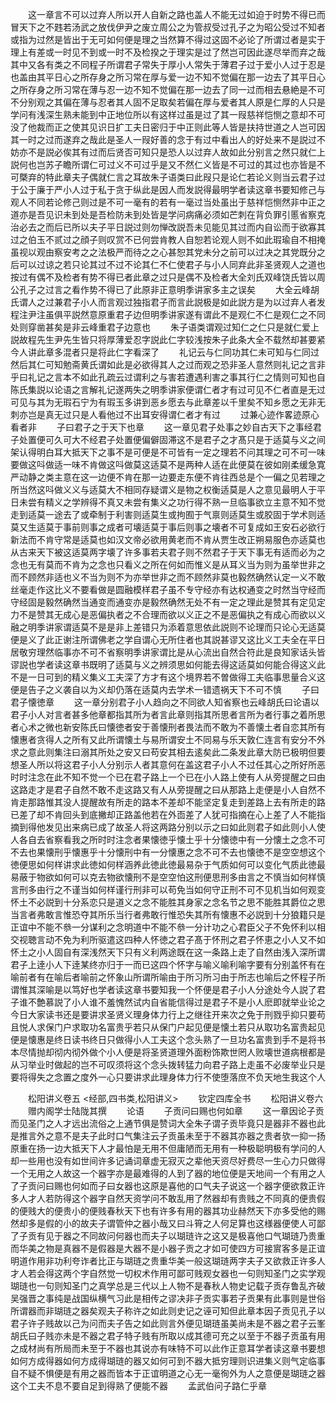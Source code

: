 <!-- { "loadSidebar": true } -->
　　这一章言不可以过弃人所以开人自新之路也盖人不能无过如迫于时势不得已而冒天下之不韪若汤武之放伐伊尹之废立周公之为管叔受过孔子之为昭公受过不知者或指为过然是皆出于无可如何便是理之当然算不得过这固不必论了所谓过者是实于理上有差或一时见不到或一时不及检揆之于理实是过了然岂可因此遂尽举而弃之哉其中又各有类之不同程子所谓君子常失于厚小人常失于薄君子过于爱小人过于忍是也盖由其平日心之所存身之所习常在厚与爱一边不知不觉偏在那一边去了其平日心之所存身之所习常在薄与忍一边不知不觉偏在那一边去了同一过而相去悬絶是不可不分别观之其偏在薄与忍者其人固不足取矣若偏在厚与爱者其人原是仁厚的人只是学问有浅深生熟未能到中正地位所以有这样过虽是过了其一叚慈祥恺恻之意却不可没了他裁而正之使其见识日扩工夫日密归于中正则此等人皆是扶持世道之人岂可因其一时之过而遂弃之哉此是圣人一叚好善的念于有过中看出人的好处来不是説过不妨亦不是説必俟其有过而后贤否可知只是恐人以过弃人故如此分别言之然只就仁上説何也岂苏子瞻所谓仁可过义不可过乎是又不然仁义皆是不可过的其过也亦皆是不可槩弃的特此章夫子偶就仁言之耳故朱子语类曰此叚只是论仁若论义则当云君子过于公于廉于严小人过于私于贪于纵此是因人而发説得最明学者读这章书要知修己与观人不同若论修己则过是不可一毫有的若有一毫过当处虽出于慈祥恺恻然非中正之道亦是吾见识未到处是吾检防未到处皆是学问病痛必须如芒刺在背负罪引慝省察克治必去之而后已所以夫子平日説过则勿惮改説吾未见能见其过而内自讼而于欲寡其过之伯玉不贰过之顔子则叹赏不已何尝肯教人自恕若论观人则不如此瑕瑜自不相掩虽视以观由察安考之之法极严而待之之心甚恕其党未分之前可以过决之其党既分之后可以过谅之若只论其过不过不论其仁不仁使君子与小人同弃此非圣贤观人之道也按过有偶不及检者有势不得已者此章之过只是偶不及检者大全刘氏双峰饶氏皆以周公孔子之过言之看作势不得已了此原非正意明季讲家多主之误矣
　　大全云峰胡氏谓人之过兼君子小人而言观过独指君子而言此説极是如此説方是为以过弃人者发程注尹注虽俱平説然意原重君子边但明季讲家遂有谓此不是观仁不仁是观仁之不同处则穿凿甚矣是非云峰重君子边意也
　　朱子语类谓观过知仁之仁只是就仁爱上説故程先生尹先生皆只将厚薄爱忍字説此仁字较浅按朱子此条大全不载然却甚要紧今人讲此章多混者只是将此仁字看深了
　　礼记云与仁同功其仁未可知与仁同过然后其仁可知勉斋黄氏谓如此是必欲得其人之过而观之恐非圣人意然则礼记之言非乎曰礼记之言本不如此孔疏云过谓利之与害若遭遇利害之事其行仁之情则可知也自陈氏集説以论语之言解礼记遂两失之明季讲家便谓仁者才有过可见不仁者直是无过可见与其为无瑕石宁为有瑕玉多讲到恶乡愿去与此章差以千里矣不知乡愿之无非无刺亦岂是真无过只是人看他过不出耳安得谓仁者才有过
　　过兼心迹作畧迹原心看者非
　　子曰君子之于天下也章
　　这一章见君子处事之妙自古天下之事经君子处置便可久可大不经君子处置便偏僻固滞这不是君子之才髙只是于适莫与义之间架认得明白耳大抵天下之事不是可便是不可皆有一定之理若不问其理之可不可一味要做这呌做适一味不肯做这呌做莫这适莫不是两种人适在此便莫在彼如刚柔缓急寛严动静之类主意在这一边便不肯在那一边要走东便不肯往西总是个一偏之见若理之所当然这呌做义义与适莫大不相同存疑谓义是物之权衡适莫是人之意见最明人于平日未尝有精义之学辨得不真又未尝有集义之功行得不熟一旦临事欲立主意不知不觉走到适莫一途去了或牵制于利害则适莫生或拘囿于气禀则适莫生或胶固于学术则适莫又生适莫于事前则事之成者可壊适莫于事后则事之壊者不可复成如王安石必欲行新法而不肯守常是适莫也如汉文帝必欲用黄老而不肯从贾生改正朔易服色亦适莫也从古来天下被这适莫两字壊了许多事若夫君子则不然君子于天下事无有适而必为之念也无有莫而不肯为之念也只看义之所在何如而惟义是从耳义当为则为虽举世非之而不顾然非适也义不当为则不为亦举世非之而不顾然非莫也毅然确然认定一义不敢丝毫走作这比义不要看做是圆融模样君子虽不专守经亦有达权通变之时然当守经而守经固是毅然确然当通变而通变亦是毅然确然无处不有一定之理此是赞其有定见定力不是赞其无成心是恶偏执者之不合理而欲以义正之不是恶偏执之有成心而欲以义融之明季讲家谓适莫不是是非上差错只为添着意思依此説则不论理而只论心无适莫便是义了此正谢注所谓佛老之学自谓心无所住者也其説甚谬又这比义工夫全在平日居敬穷理然临事亦不可不省察明季讲家谓比是从心流出自然合符此是良知家话头皆谬説也学者读这章书既明了适莫与义之辨须思如何能去得这适莫如何能合得这义此不是一日可到的精义集义工夫深了方才有这个境界若不曽做得工夫临事思量合义这便是告子之义袭自以为义却仍落在适莫内去学术一错遗祸天下不可不慎
　　子曰君子懐徳章
　　这一章分别君子小人趋向之不同欲人知省察也云峰胡氏曰论语以君子小人对言者甚多他章都指其所为者言此章则指其所思者言所为者行事之着所思者心术之微也新安陈氏曰懐徳者安于善懐刑者畏法而不敢为不善懐土者自恋其所有懐惠者贪得人之所有又此所谓懐土与易所谓安土不同易与乐天敦仁连言有安分不外求之意此则集注曰溺其所处之安又曰苟安其相去逺矣此二条发此章大防已极明但要想圣人所以将这君子小人分别示人者其意何在盖这君子小人不过任其心之所好所恶时时注念在此不知不觉一个已在君子路上一个已在小人路上使有人从旁提醒之曰由这路走才是君子自然不敢不走这路又有人从旁提醒之曰从那路上走便是小人自然不肯走那路惟其没人提醒故有所走的路本不差却不能坚定复走到差路上去有所走的路已差了却不肯回头到底撇却正路盖他若在外靣差了人犹可指摘在心上差了人不能指摘到得他发见出来病已成了故圣人将这两路分别以示之曰如此则君子如此则小人使人各自去省察看我之所时时注念者果懐徳乎懐土乎十分懐徳中有一分懐土之念不可不去也果懐刑乎懐惠乎十分懐刑中有一分懐惠之念不可不去也懐徳不是空空想这个徳便思如何样讲求此徳如何样涵养此徳此徳最易杂于气质如何可以变化气质此徳最易蔽于物欲如何可以克去物欲懐刑不是空空怕这刑便思刑多由言之不慎当如何样慎言刑多由行之不谨当如何样谨行刑非可以苟免当如何守正刑不可不见机当如何观变怀土不必説到十分系恋只是道义之念不能胜其身家之念名节之思不能胜其爵位之思当言者弗敢言惟恐夺其所乐当行者弗敢行惟恐失其所有懐惠不必説到十分狼籍只是正谊中不能不叅一分谋利之念明道中不能不叅一分计功之心君臣父子不免怀利以相交视聴言动不免为利所驱遣这四种人怀徳之君子髙于怀刑之君子怀恵之小人又不如怀土之小人固自有深浅然天下只有义利两途既在这一条路上走了自然由浅入深所谓君子上逹小人下逹某终亦归于一而已这四个怀字与喻义喻利喻字要有分别盖怀有在喻前者有在喻后者喻前之怀象山所谓所喻由于所习所习由于所志也喻后之怀程子所谓惟其深喻是以笃好也学者读这章书要知我一个怀便是君子小人分途处今人説了君子谁不艶慕説了小人谁不羞愧然试内自省能信得过是君子不是小人麽即就举业论之今日大家读书还是要讲求圣贤义理身体力行上之继往开来次之免于刑戮乎抑只要苟且悦人求保门户求取功名富贵乎若只从保门户起见便是懐土若只从取功名富贵起见便是懐惠是终日读书终日只做得小人工夫这个念头熟了一旦功名富贵到手不是将书本尽情抛却彻内彻外做个小人便是将圣贤道理外面粉饰欺世罔人败壊世道病根都是从习举业时做起的岂不可叹须将这个念头拨转猛力向君子路上走虽不必废举业只是要将得失之念置之度外一心只要讲求此理身体力行不使堕落庶不负天地生我这个人

　　松阳讲义卷五
<经部,四书类,松阳讲义>
　　钦定四库全书
　　松阳讲义卷六
　　赠内阁学士陆陇其撰
　　论语
　　子贡问曰赐也何如章
　　这一章因论子贡而见圣门之人才远出流俗之上通节俱是赞词大全朱子谓子贡毕竟只是器非不器也此是推言外之意不是夫子此时口气集注云子贡虽未至于不器其亦器之贵者欤一抑一扬原重在扬一边大抵天下人才最怕是无用不但庸陋而无用有一种极聪明极有学问的人却一些用也没有如世间许多记诵词章虚无寂灭之辈他天资尽好费尽一生心力只做得一个无用之人故这一个器字亦是最难得的人到了器的地位便是天地间一个有用之人了子贡问曰赐也何如而子曰女器也这原是喜他的口气夫子说这一个器字便欲救正许多人才人若防得这个器字自然天资学问不敢乱用了然器却有贵贱之不同真的便贵假的便贱大的便贵小的便贱春秋天下也有许多有用的器其功业赫然天下亦多受他的赐然却多是假的小的故夫子谓管仲之器小哉又曰斗筲之人何足算也这様器便使人可鄙了子贡有见于器之不同故问何器也而夫子以瑚琏许之这又是极喜他口气瑚琏乃贵重而华美之物是真器不是假器是大器不是小器子贡之才如可使四方可接賔客多是正谊明道作用非功利夸诈者比正与瑚琏之贵重华美一般这瑚琏两字夫子又欲救正许多人才人若会得这两个字自然觉一切权术作用可鄙可贱观女器也一句则知圣门之实学观瑚琏也一句则知圣门之真学总是三代以上人物不是春秋人物史记载子贡存鲁乱齐破吴强晋之事纯是战国纵横气习此是相传之谬决非子贡实事若子贡果有此事则是世俗所谓器而非瑚琏之器矣观夫子称许之如此则史记之诬可知但此章本因子贡见孔子以君子许子贱故以己为问而夫子告之如此则言外便见瑚琏虽美尚未是不器之君子云峯胡氏曰子贱亦未是不器之君子特子贱有所取以成其德可充之以至于不器子贡虽有用之成材尚有所局而未至于不器也其说亦有味特不可以此作正意耳学者读这章书要想如何方成得器如何方成得瑚琏的器又如何可到不器大抵穷理则识进集义则气定临事自不疑不惧便是有用之器而皆本于正谊明道之心无一毫徇外为人之意便是瑚琏之器这个工夫不息不要自足到得熟了便能不器
　　孟武伯问子路仁乎章
